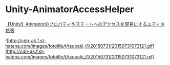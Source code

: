 # Unity-AnimatorAccessHelper


[【Unity】Animatorのプロパティやステートへのアクセスを容易にするエディタ拡張](http://cdn-ak.f.st-hatena.com/images/fotolife/t/tsubaki_t1/20150731/20150731073121.gif)

![http://cdn-ak.f.st-hatena.com/images/fotolife/t/tsubaki_t1/20150731/20150731073121.gif](http://cdn-ak.f.st-hatena.com/images/fotolife/t/tsubaki_t1/20150731/20150731073121.gif)
